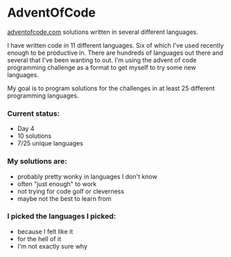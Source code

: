 # AdventOfCode

[adventofcode.com](http://adventofcode.com) solutions written in several different languages.

I have written code in 11 different languages.  Six of which I've used recently enough to be productive in.  There are hundreds of languages out there and several that I've been wanting to out.  I'm using the advent of code programming challenge as a format to get myself to try some new languages.

My goal is to program solutions for the challenges in at least 25 different programming languages.

### Current status:

* Day 4
* 10 solutions
* 7/25 unique languages


### My solutions are:

* probably pretty wonky in languages I don't know
* often "just enough" to work
* not trying for code golf or cleverness
* maybe not the best to learn from


### I picked the languages I picked:

* because I felt like it
* for the hell of it
* I'm not exactly sure why

